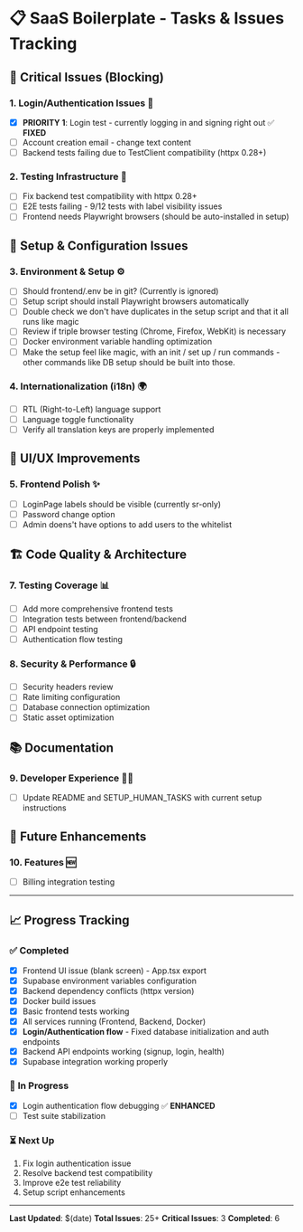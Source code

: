 # 📋 SaaS Boilerplate - Tasks & Issues Tracking

## 🚨 **Critical Issues (Blocking)**

### 1. **Login/Authentication Issues** 🔐
- [x] **PRIORITY 1**: Login test - currently logging in and signing right out ✅ **FIXED**
- [ ] Account creation email - change text content
- [ ] Backend tests failing due to TestClient compatibility (httpx 0.28+)

### 2. **Testing Infrastructure** 🧪
- [ ] Fix backend test compatibility with httpx 0.28+
- [ ] E2E tests failing - 9/12 tests with label visibility issues
- [ ] Frontend needs Playwright browsers (should be auto-installed in setup)

## 🔧 **Setup & Configuration Issues**

### 3. **Environment & Setup** ⚙️
- [ ] Should frontend/.env be in git? (Currently is ignored)
- [ ] Setup script should install Playwright browsers automatically
- [ ] Double check we don't have duplicates in the setup script and that it all runs like magic
- [ ] Review if triple browser testing (Chrome, Firefox, WebKit) is necessary
- [ ] Docker environment variable handling optimization
- [ ] Make the setup feel like magic, with an init / set up / run commands - other commands like DB setup should be built into those.

### 4. **Internationalization (i18n)** 🌍
- [ ] RTL (Right-to-Left) language support
- [ ] Language toggle functionality
- [ ] Verify all translation keys are properly implemented

## 🎨 **UI/UX Improvements**

### 5. **Frontend Polish** ✨
- [ ] LoginPage labels should be visible (currently sr-only)
- [ ] Password change option
- [ ] Admin doens't have options to add users to the whitelist

## 🏗️ **Code Quality & Architecture**

### 7. **Testing Coverage** 📊
- [ ] Add more comprehensive frontend tests
- [ ] Integration tests between frontend/backend
- [ ] API endpoint testing
- [ ] Authentication flow testing

### 8. **Security & Performance** 🔒
- [ ] Security headers review
- [ ] Rate limiting configuration
- [ ] Database connection optimization
- [ ] Static asset optimization

## 📚 **Documentation**

### 9. **Developer Experience** 👨‍💻
- [ ] Update README and SETUP_HUMAN_TASKS with current setup instructions

## 🚀 **Future Enhancements**

### 10. **Features** 🆕
- [ ] Billing integration testing

---

## 📈 **Progress Tracking**

### ✅ **Completed**
- [x] Frontend UI issue (blank screen) - App.tsx export
- [x] Supabase environment variables configuration
- [x] Backend dependency conflicts (httpx version)
- [x] Docker build issues
- [x] Basic frontend tests working
- [x] All services running (Frontend, Backend, Docker)
- [x] **Login/Authentication flow** - Fixed database initialization and auth endpoints
- [x] Backend API endpoints working (signup, login, health)
- [x] Supabase integration working properly

### 🔄 **In Progress**
- [x] Login authentication flow debugging ✅ **ENHANCED**
- [ ] Test suite stabilization

### ⏳ **Next Up**
1. Fix login authentication issue
2. Resolve backend test compatibility
3. Improve e2e test reliability
4. Setup script enhancements

---

**Last Updated**: $(date)
**Total Issues**: 25+
**Critical Issues**: 3
**Completed**: 6 